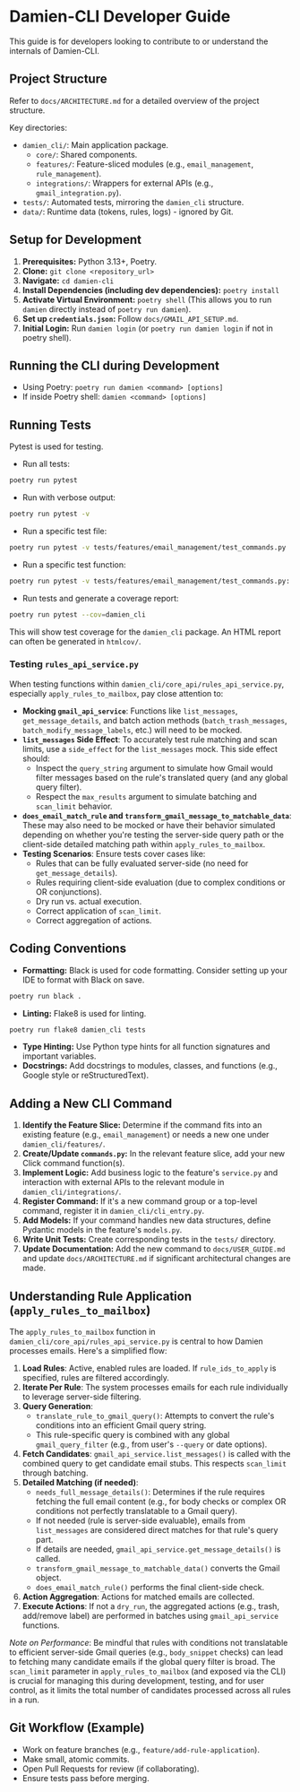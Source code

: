 # Damien-CLI Developer Guide

This guide is for developers looking to contribute to or understand the internals of Damien-CLI.

## Project Structure

Refer to `docs/ARCHITECTURE.md` for a detailed overview of the project structure.

Key directories:
* `damien_cli/`: Main application package.
  * `core/`: Shared components.
  * `features/`: Feature-sliced modules (e.g., `email_management`, `rule_management`).
  * `integrations/`: Wrappers for external APIs (e.g., `gmail_integration.py`).
* `tests/`: Automated tests, mirroring the `damien_cli` structure.
* `data/`: Runtime data (tokens, rules, logs) - ignored by Git.

## Setup for Development

1. **Prerequisites:** Python 3.13+, Poetry.
2. **Clone:** `git clone <repository_url>`
3. **Navigate:** `cd damien-cli`
4. **Install Dependencies (including dev dependencies):** `poetry install`
5. **Activate Virtual Environment:** `poetry shell` (This allows you to run `damien` directly instead of `poetry run damien`).
6. **Set up `credentials.json`:** Follow `docs/GMAIL_API_SETUP.md`.
7. **Initial Login:** Run `damien login` (or `poetry run damien login` if not in poetry shell).

## Running the CLI during Development

* Using Poetry: `poetry run damien <command> [options]`
* If inside Poetry shell: `damien <command> [options]`

## Running Tests

Pytest is used for testing.

* Run all tests:
```bash
poetry run pytest
```
* Run with verbose output:
```bash
poetry run pytest -v
```
* Run a specific test file:
```bash
poetry run pytest -v tests/features/email_management/test_commands.py
```
* Run a specific test function:
```bash
poetry run pytest -v tests/features/email_management/test_commands.py::test_emails_list_human_output
```
* Run tests and generate a coverage report:
```bash
poetry run pytest --cov=damien_cli
```
This will show test coverage for the `damien_cli` package. An HTML report can often be generated in `htmlcov/`.

### Testing `rules_api_service.py`
When testing functions within `damien_cli/core_api/rules_api_service.py`, especially `apply_rules_to_mailbox`, pay close attention to:
*   **Mocking `gmail_api_service`**: Functions like `list_messages`, `get_message_details`, and batch action methods (`batch_trash_messages`, `batch_modify_message_labels`, etc.) will need to be mocked.
*   **`list_messages` Side Effect**: To accurately test rule matching and scan limits, use a `side_effect` for the `list_messages` mock. This side effect should:
    *   Inspect the `query_string` argument to simulate how Gmail would filter messages based on the rule's translated query (and any global query filter).
    *   Respect the `max_results` argument to simulate batching and `scan_limit` behavior.
*   **`does_email_match_rule` and `transform_gmail_message_to_matchable_data`**: These may also need to be mocked or have their behavior simulated depending on whether you're testing the server-side query path or the client-side detailed matching path within `apply_rules_to_mailbox`.
*   **Testing Scenarios**: Ensure tests cover cases like:
    *   Rules that can be fully evaluated server-side (no need for `get_message_details`).
    *   Rules requiring client-side evaluation (due to complex conditions or OR conjunctions).
    *   Dry run vs. actual execution.
    *   Correct application of `scan_limit`.
    *   Correct aggregation of actions.

## Coding Conventions

* **Formatting:** Black is used for code formatting. Consider setting up your IDE to format with Black on save.
```bash
poetry run black .
```
* **Linting:** Flake8 is used for linting.
```bash
poetry run flake8 damien_cli tests
```
* **Type Hinting:** Use Python type hints for all function signatures and important variables.
* **Docstrings:** Add docstrings to modules, classes, and functions (e.g., Google style or reStructuredText).

## Adding a New CLI Command

1. **Identify the Feature Slice:** Determine if the command fits into an existing feature (e.g., `email_management`) or needs a new one under `damien_cli/features/`.
2. **Create/Update `commands.py`:** In the relevant feature slice, add your new Click command function(s).
3. **Implement Logic:** Add business logic to the feature's `service.py` and interaction with external APIs to the relevant module in `damien_cli/integrations/`.
4. **Register Command:** If it's a new command group or a top-level command, register it in `damien_cli/cli_entry.py`.
5. **Add Models:** If your command handles new data structures, define Pydantic models in the feature's `models.py`.
6. **Write Unit Tests:** Create corresponding tests in the `tests/` directory.
7. **Update Documentation:** Add the new command to `docs/USER_GUIDE.md` and update `docs/ARCHITECTURE.md` if significant architectural changes are made.

## Understanding Rule Application (`apply_rules_to_mailbox`)

The `apply_rules_to_mailbox` function in `damien_cli/core_api/rules_api_service.py` is central to how Damien processes emails. Here's a simplified flow:
1.  **Load Rules**: Active, enabled rules are loaded. If `rule_ids_to_apply` is specified, rules are filtered accordingly.
2.  **Iterate Per Rule**: The system processes emails for each rule individually to leverage server-side filtering.
3.  **Query Generation**:
    *   `translate_rule_to_gmail_query()`: Attempts to convert the rule's conditions into an efficient Gmail query string.
    *   This rule-specific query is combined with any global `gmail_query_filter` (e.g., from user's `--query` or date options).
4.  **Fetch Candidates**: `gmail_api_service.list_messages()` is called with the combined query to get candidate email stubs. This respects `scan_limit` through batching.
5.  **Detailed Matching (if needed)**:
    *   `needs_full_message_details()`: Determines if the rule requires fetching the full email content (e.g., for body checks or complex OR conditions not perfectly translatable to a Gmail query).
    *   If not needed (rule is server-side evaluable), emails from `list_messages` are considered direct matches for that rule's query part.
    *   If details are needed, `gmail_api_service.get_message_details()` is called.
    *   `transform_gmail_message_to_matchable_data()` converts the Gmail object.
    *   `does_email_match_rule()` performs the final client-side check.
6.  **Action Aggregation**: Actions for matched emails are collected.
7.  **Execute Actions**: If not a `dry_run`, the aggregated actions (e.g., trash, add/remove label) are performed in batches using `gmail_api_service` functions.

*Note on Performance*: Be mindful that rules with conditions not translatable to efficient server-side Gmail queries (e.g., `body_snippet` checks) can lead to fetching many candidate emails if the global query filter is broad. The `scan_limit` parameter in `apply_rules_to_mailbox` (and exposed via the CLI) is crucial for managing this during development, testing, and for user control, as it limits the total number of candidates processed across all rules in a run.

## Git Workflow (Example)

* Work on feature branches (e.g., `feature/add-rule-application`).
* Make small, atomic commits.
* Open Pull Requests for review (if collaborating).
* Ensure tests pass before merging.
